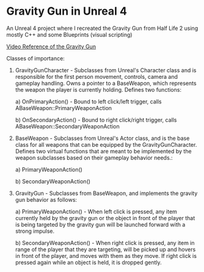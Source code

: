 # Gravity Gun in Unreal 4

An Unreal 4 project where I recreated the Gravity Gun from Half Life 2 using mostly C++ and some Blueprints (visual scripting)

[Video Reference of the Gravity Gun](https://www.youtube.com/watch?v=T-eJRgJVCZs&feature=youtu.be&t=8m50s)

Classes of importance:

1) GravityGunCharacter - Subclasses from Unreal's Character class and is responsible for the first person movement, controls, camera and gameplay handling. Owns a pointer to a BaseWeapon, which represents the weapon the player is currently holding.
Defines two functions:

	a) OnPrimaryAction() - Bound to left click/left trigger, calls ABaseWeapon::PrimaryWeaponAction

	b) OnSecondaryAction() - Bound to right click/right trigger, calls ABaseWeapon::SecondaryWeaponAction

2) BaseWeapon - Subclasses from Unreal's Actor class, and is the base class for all weapons that can be equipped by the GravityGunCharacter. 
Defines two virtual functions that are meant to be implemented by the weapon subclasses based on their gameplay behavior needs.:

	a) PrimaryWeaponAction()

	b) SecondaryWeaponAction()

3) GravityGun - Subclasses from BaseWeapon, and implements the gravity gun behavior as follows:

	a) PrimaryWeaponAction() - When left click is pressed, any item currently held by the gravity gun or the object in front of the player that is being targeted by the gravity gun will be launched forward with a strong impulse.

	b) SecondaryWeaponAction() - When right click is pressed, any item in range of the player that they are targeting, will be picked up and hovers in front of the player, and moves with them as they move. If right click is pressed again while an object is held, it is dropped gently.
